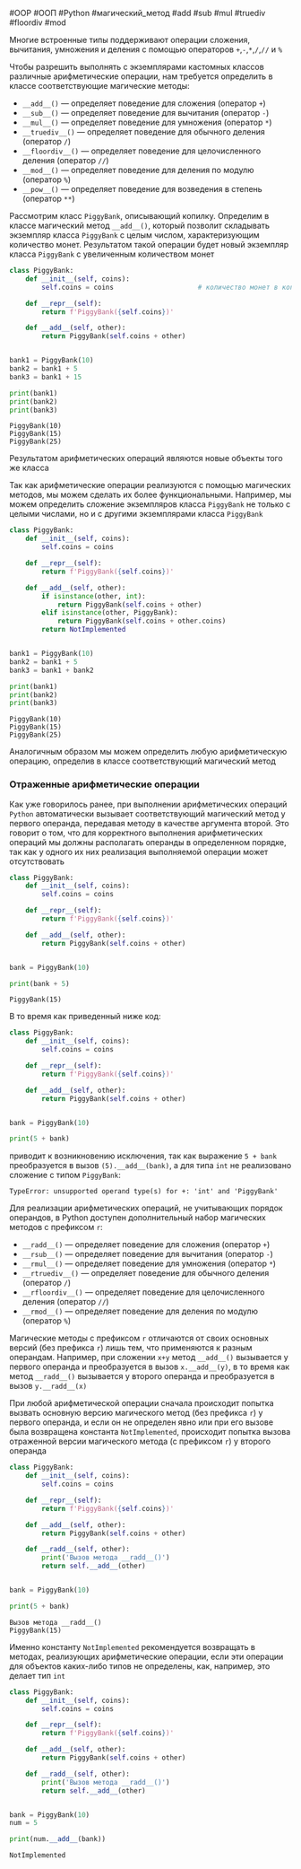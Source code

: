 #OOP #ООП #Python #магический_метод #add #sub #mul #truediv #floordiv #mod


Многие встроенные типы поддерживают операции сложения, вычитания, умножения и деления с помощью операторов `+`,`-`,`*`,`/`,`//` и `%`

Чтобы разрешить выполнять с экземплярами кастомных классов различные арифметические операции, нам требуется определить в классе соответствующие магические методы:
- `__add__()` — определяет поведение для сложения (оператор `+`)
- `__sub__()` — определяет поведение для вычитания (оператор `-`)
- `__mul__()` — определяет поведение для умножения (оператор `*`)
- `__truediv__()` — определяет поведение для обычного деления (оператор `/`)
- `__floordiv__()` — определяет поведение для целочисленного деления (оператор `//`)
- `__mod__()` — определяет поведение для деления по модулю (оператор `%`)
- `__pow__()` — определяет поведение для возведения в степень (оператор `**`)

Рассмотрим класс `PiggyBank`, описывающий копилку. Определим в классе магический метод `__add__()`, который позволит складывать экземпляр  класса `PiggyBank` с целым числом, характеризующим количество монет. Результатом такой операции будет новый экземпляр класса `PiggyBank` с увеличенным количеством монет
```python
class PiggyBank:
    def __init__(self, coins):
        self.coins = coins                     # количество монет в копилке

    def __repr__(self):
        return f'PiggyBank({self.coins})'

    def __add__(self, other):
        return PiggyBank(self.coins + other)


bank1 = PiggyBank(10)
bank2 = bank1 + 5
bank3 = bank1 + 15

print(bank1)
print(bank2)
print(bank3)
```
```
PiggyBank(10)
PiggyBank(15)
PiggyBank(25)
```
Результатом арифметических операций являются новые объекты того же класса

Так как арифметические операции реализуются с помощью магических методов, мы можем сделать их более функциональными. Например, мы можем определить сложение экземпляров класса `PiggyBank` не только с целыми числами, но и с другими экземплярами класса `PiggyBank`
```python
class PiggyBank:
    def __init__(self, coins):
        self.coins = coins

    def __repr__(self):
        return f'PiggyBank({self.coins})'

    def __add__(self, other):
        if isinstance(other, int):
            return PiggyBank(self.coins + other)
        elif isinstance(other, PiggyBank):
            return PiggyBank(self.coins + other.coins)
        return NotImplemented


bank1 = PiggyBank(10)
bank2 = bank1 + 5
bank3 = bank1 + bank2

print(bank1)
print(bank2)
print(bank3)
```
```
PiggyBank(10)
PiggyBank(15)
PiggyBank(25)
```
Аналогичным образом мы можем определить любую арифметическую операцию, определив в классе соответствующий магический метод

### Отраженные арифметические операции
Как уже говорилось ранее, при выполнении арифметических операций `Python` автоматически вызывает соответствующий магический метод у первого операнда, передавая методу в качестве аргумента второй. Это говорит о том, что для корректного выполнения арифметических операций мы должны располагать операнды в определенном порядке, так как у одного их них реализация выполняемой операции может отсутствовать
```python
class PiggyBank:
    def __init__(self, coins):
        self.coins = coins

    def __repr__(self):
        return f'PiggyBank({self.coins})'

    def __add__(self, other):
        return PiggyBank(self.coins + other)


bank = PiggyBank(10)

print(bank + 5)
```
```
PiggyBank(15)
```
В то время как приведенный ниже код:
```python
class PiggyBank:
    def __init__(self, coins):
        self.coins = coins

    def __repr__(self):
        return f'PiggyBank({self.coins})'

    def __add__(self, other):
        return PiggyBank(self.coins + other)


bank = PiggyBank(10)

print(5 + bank)
```
приводит к возникновению исключения, так как выражение `5 + bank` преобразуется в вызов `(5).__add__(bank)`, а для типа `int` не реализовано сложение с типом `PiggyBank`:
```
TypeError: unsupported operand type(s) for +: 'int' and 'PiggyBank'
```
Для реализации арифметических операций, не учитывающих порядок операндов, в Python доступен дополнительный набор магических методов с префиксом `r`:
- `__radd__()` — определяет поведение для сложения (оператор `+`)
- `__rsub__()` — определяет поведение для вычитания (оператор `-`)
- `__rmul__()` — определяет поведение для умножения (оператор `*`)
- `__rtruediv__()` — определяет поведение для обычного деления (оператор `/`)
- `__rfloordiv__()` — определяет поведение для целочисленного деления (оператор `//`)
- `__rmod__()` — определяет поведение для деления по модулю (оператор `%`)

Магические методы с префиксом `r` отличаются от своих основных версий (без префикса `r`) лишь тем, что применяются к разным операндам. Например, при сложении `x+y` метод `__add__()` вызывается у первого операнда и преобразуется в вызов `x.__add__(y)`, в то время как метод `__radd__()` вызывается у второго операнда и преобразуется в вызов `y.__radd__(x)`

При любой арифметической операции сначала происходит попытка вызвать основную версию магического метод (без префикса `r`) у первого операнда, и если он не определен явно или при его вызове была возвращена константа `NotImplemented`, происходит попытка вызова отраженной версии магического метода (с префиксом `r`) у второго операнда
```python
class PiggyBank:
    def __init__(self, coins):
        self.coins = coins

    def __repr__(self):
        return f'PiggyBank({self.coins})'

    def __add__(self, other):
        return PiggyBank(self.coins + other)

    def __radd__(self, other):
        print('Вызов метода __radd__()')
        return self.__add__(other)


bank = PiggyBank(10)

print(5 + bank)
```
```
Вызов метода __radd__()
PiggyBank(15)
```
Именно константу `NotImplemented` рекомендуется возвращать в методах, реализующих арифметические операции, если эти операции для объектов каких-либо типов не определены, как, например, это делает тип `int`
```python
class PiggyBank:
    def __init__(self, coins):
        self.coins = coins

    def __repr__(self):
        return f'PiggyBank({self.coins})'

    def __add__(self, other):
        return PiggyBank(self.coins + other)

    def __radd__(self, other):
        print('Вызов метода __radd__()')
        return self.__add__(other)


bank = PiggyBank(10)
num = 5

print(num.__add__(bank))
```
```
NotImplemented
```
